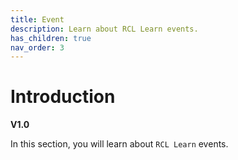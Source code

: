 ```yaml
---
title: Event
description: Learn about RCL Learn events.
has_children: true
nav_order: 3
---
```


# Introduction
**V1.0**

In this section, you will learn about ``RCL Learn`` events.